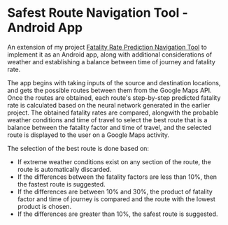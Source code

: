# Safest Route Navigation Tool - Android App

An extension of my project [Fatality Rate Prediction Navigation Tool](https://github.com/setu4993/Fatality_Rate_Prediction_Navigation_Tool) to implement it as an Android app, along with additional considerations of weather and establishing a balance between time of journey and fatality rate.

The app begins with taking inputs of the source and destination locations, and gets the possible routes between them from the Google Maps API. Once the routes are obtained, each route's step-by-step predicted fatality rate is calculated based on the neural network generated in the earlier project. The obtained fatality rates are compared, alongwith the probable weather conditions and time of travel to select the best route that is a balance between the fatality factor and time of travel, and the selected route is displayed to the user on a Google Maps activity.

The selection of the best route is done based on:
- If extreme weather conditions exist on any section of the route, the route is automatically discarded.
- If the differences between the fatality factors are less than 10%, then the fastest route is suggested.
- If the differences are between 10% and 30%, the product of fatality factor and time of journey is compared and the route with the lowest product is chosen.
- If the differences are greater than 10%, the safest route is suggested.
